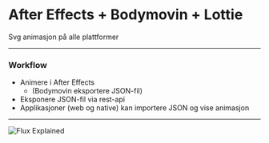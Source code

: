 # After Effects + Bodymovin + Lottie

Svg animasjon på alle plattformer

---

### Workflow

- Animere i After Effects
    + (Bodymovin eksportere JSON-fil)
- Eksponere JSON-fil via rest-api
- Applikasjoner (web og native) kan importere JSON og vise animasjon

---

![Flux Explained](https://facebook.github.io/flux/img/flux-simple-f8-diagram-explained-1300w.png)